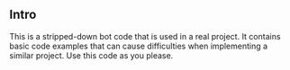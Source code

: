 ## Intro
This is a stripped-down bot code that is used in a real project.
It contains basic code examples that can cause difficulties when implementing a similar project.
Use this code as you please.
